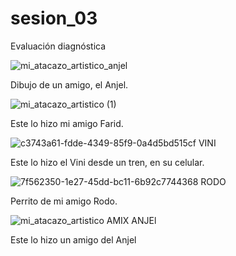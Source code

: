 # sesion_03
Evaluación diagnóstica



![mi_atacazo_artistico_anjel](https://user-images.githubusercontent.com/90003734/132755884-ec9d0a25-b11f-43a9-913c-115cb5a72674.jpg)

Dibujo de un amigo, el Anjel.



![mi_atacazo_artistico (1)](https://user-images.githubusercontent.com/90003734/132757317-2abb25d0-c4a5-4bd4-ab72-de5a4b5bfb51.jpg)

Este lo hizo mi amigo Farid.



![c3743a61-fdde-4349-85f9-0a4d5bd515cf VINI](https://user-images.githubusercontent.com/90003734/132757786-9dee1c04-e5b5-427a-904f-f1fb0451ae40.jpg)

Este lo hizo el Vini desde un tren, en su celular.



![7f562350-1e27-45dd-bc11-6b92c7744368 RODO](https://user-images.githubusercontent.com/90003734/132757945-92629bde-9d22-4f8d-b2bd-46087a593a2e.jpg)

Perrito de mi amigo Rodo.



![mi_atacazo_artistico AMIX ANJEl](https://user-images.githubusercontent.com/90003734/132758439-001097e2-bcb9-41fe-9aaf-bad162cad7d5.png)

Este lo hizo un amigo del Anjel


